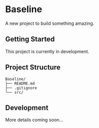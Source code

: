 # Baseline

A new project to build something amazing.

## Getting Started

This project is currently in development.

## Project Structure

```
Baseline/
├── README.md
├── .gitignore
└── src/
```

## Development

More details coming soon... 